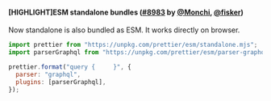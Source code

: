 #### [HIGHLIGHT]ESM standalone bundles ([#8983](https://github.com/prettier/prettier/pull/8983) by [@Monchi](https://github.com/Monchi), [@fisker](https://github.com/fisker))

Now standalone is also bundled as ESM. It works directly on browser.

```js
import prettier from "https://unpkg.com/prettier/esm/standalone.mjs";
import parserGraphql from "https://unpkg.com/prettier/esm/parser-graphql.mjs";

prettier.format("query {     }", {
  parser: "graphql",
  plugins: [parserGraphql],
});
```

